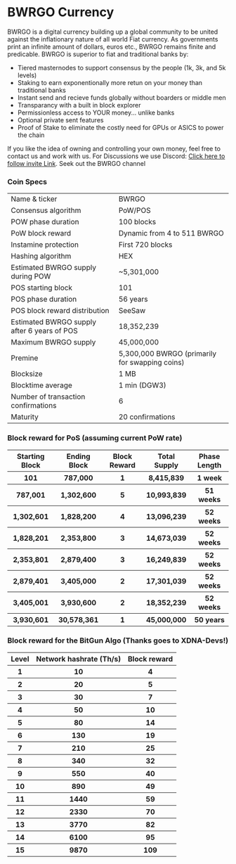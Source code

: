 

BWRGO Currency
=====================================

BWRGO is a digital currency building up a global community to be united against the inflationary nature of all world Fiat currency. As governments print an infinite amount of dollars, euros etc., BWRGO remains finite and predicable.  BWRGO is superior to fiat and traditional banks by:
- Tiered masternodes to support consensus by the people (1k, 3k, and 5k levels)
- Staking to earn exponentionally more retun on your money than traditional banks
- Instant send and recieve funds globally without boarders or middle men
- Transparancy with a built in block explorer
- Permissionless access to YOUR money... unlike banks
- Optional private sent features 
- Proof of Stake to eliminate the costly need for GPUs or ASICS to power the chain

If you like the idea of owning and controlling your own money, feel free to contact us and work with us. For Discussions we use Discord: [Click here to follow invite Link](https://discord.gg/R4FAu6b).  Seek out the BWRGO channel

### Coin Specs

<table>
<tr><td>Name & ticker</td><td>BWRGO</td></tr>
<tr><td>Consensus algorithm</td><td>PoW/POS</td></tr>
<tr><td>POW phase duration</td><td>100 blocks</td></tr>
<tr><td>PoW block reward</td><td>Dynamic from 4 to 511 BWRGO</td></tr>
<tr><td>Instamine protection</td><td>First 720 blocks</td></tr>
<tr><td>Hashing algorithm</td><td>HEX</td></tr>
<tr><td>Estimated BWRGO supply during POW</td><td>~5,301,000</td></tr>
<tr><td>POS starting block</td><td>101</td></tr>
<tr><td>POS phase duration</td><td>56 years</td></tr>
<tr><td>POS block reward distribution</td><td>SeeSaw</td></tr>
<tr><td>Estimated BWRGO supply after 6 years of POS</td><td>18,352,239</td></tr>
<tr><td>Maximum BWRGO supply</td><td>45,000,000</td></tr>
<tr><td>Premine</td><td>5,300,000 BWRGO (primarily for swapping coins)</td></tr>
<tr><td>Blocksize</td><td>1 MB</td></tr>
<tr><td>Blocktime average</td><td>1 min (DGW3)</td></tr>
<tr><td>Number of transaction confirmations</td><td>6</td></tr>
<tr><td>Maturity</td><td>20 confirmations</td></tr>
</table>

### Block reward for PoS (assuming current PoW rate)

<table>
<tr><th>Starting Block</th><th>Ending Block</th><th>Block Reward</th><th>Total Supply</th><th>Phase Length</th></tr>
<tr><th>101</th><th>787,000</th><th>1</th><th>8,415,839</th><th>1 week</th></tr>
<tr><th>787,001</th><th>1,302,600</th><th>5</th><th>10,993,839</th><th>51 weeks</th></tr>
<tr><th>1,302,601</th><th>1,828,200</th><th>4</th><th>13,096,239</th><th>52 weeks</th></tr>
<tr><th>1,828,201</th><th>2,353,800</th><th>3</th><th>14,673,039</th><th>52 weeks</th></tr>
<tr><th>2,353,801</th><th>2,879,400</th><th>3</th><th>16,249,839</th><th>52 weeks</th></tr>
<tr><th>2,879,401</th><th>3,405,000</th><th>2</th><th>17,301,039</th><th>52 weeks</th></tr>
<tr><th>3,405,001</th><th>3,930,600</th><th>2</th><th>18,352,239</th><th>52 weeks</th></tr>
<tr><th>3,930,601</th><th>30,578,361</th><th>1</th><th>45,000,000</th><th>50 years</th></tr>
</table>


### Block reward for the BitGun Algo (Thanks goes to XDNA-Devs!)

<table>
<tr><th>Level</th><th>Network hashrate (Th/s)</th><th>Block reward</th></tr>
<tr><th>1</th><th>10</th><th>4</th></tr>
<tr><th>2</th><th>20</th><th>5</th></tr>
<tr><th>3</th><th>30</th><th>7</th></tr>
<tr><th>4</th><th>50</th><th>10</th></tr>
<tr><th>5</th><th>80</th><th>14</th></tr>
<tr><th>6</th><th>130</th><th>19</th></tr>
<tr><th>7</th><th>210</th><th>25</th></tr>
<tr><th>8</th><th>340</th><th>32</th></tr>
<tr><th>9</th><th>550</th><th>40</th></tr>
<tr><th>10</th><th>890</th><th>49</th></tr>
<tr><th>11</th><th>1440</th><th>59</th></tr>
<tr><th>12</th><th>2330</th><th>70</th></tr>
<tr><th>13</th><th>3770</th><th>82</th></tr>
<tr><th>14</th><th>6100</th><th>95</th></tr>
<tr><th>15</th><th>9870</th><th>109</th></tr>
</table>
